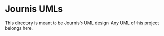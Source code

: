 # Journis UMLs

This directory is meant to be Journis's UML design. Any UML of this project belongs here.
